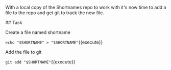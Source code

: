 With a local copy of the Shortnames repo to work with it's now time to add a file to the repo and get git to track the new file.

## Task

Create a file named shortname

`echo "$SHORTNAME" > "$SHORTNAME"`{{execute}}

Add the file to git

`git add "$SHORTNAME"`{{execute}}
